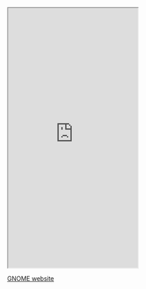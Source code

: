<iframe src="https://gnome.org" class="resize-vertical" style="height: 600px;"></iframe>

[GNOME website](https://gnome.org)
